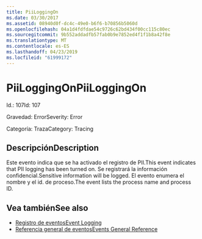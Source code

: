 ```yaml
---
title: PiiLoggingOn
ms.date: 03/30/2017
ms.assetid: 08940d0f-dc4c-49e0-b6f6-b70856b5060d
ms.openlocfilehash: 04a1d4fdfdae54c9726c62bd434f00cc115c80ec
ms.sourcegitcommit: 9b552addadfb57fab0b9e7852ed4f1f1b8a42f8e
ms.translationtype: MT
ms.contentlocale: es-ES
ms.lasthandoff: 04/23/2019
ms.locfileid: "61999172"
---
```

# <a name="piiloggingon"></a><span data-ttu-id="11d15-102">PiiLoggingOn</span><span class="sxs-lookup"><span data-stu-id="11d15-102">PiiLoggingOn</span></span>
<span data-ttu-id="11d15-103">Id.: 107</span><span class="sxs-lookup"><span data-stu-id="11d15-103">Id: 107</span></span>  
  
 <span data-ttu-id="11d15-104">Gravedad: Error</span><span class="sxs-lookup"><span data-stu-id="11d15-104">Severity: Error</span></span>  
  
 <span data-ttu-id="11d15-105">Categoría: Traza</span><span class="sxs-lookup"><span data-stu-id="11d15-105">Category: Tracing</span></span>  
  
## <a name="description"></a><span data-ttu-id="11d15-106">Descripción</span><span class="sxs-lookup"><span data-stu-id="11d15-106">Description</span></span>  
 <span data-ttu-id="11d15-107">Este evento indica que se ha activado el registro de PII.</span><span class="sxs-lookup"><span data-stu-id="11d15-107">This event indicates that PII logging has been turned on.</span></span> <span data-ttu-id="11d15-108">Se registrará la información confidencial.</span><span class="sxs-lookup"><span data-stu-id="11d15-108">Sensitive information will be logged.</span></span> <span data-ttu-id="11d15-109">El evento enumera el nombre y el id. de proceso.</span><span class="sxs-lookup"><span data-stu-id="11d15-109">The event lists the process name and process ID.</span></span>  
  
## <a name="see-also"></a><span data-ttu-id="11d15-110">Vea también</span><span class="sxs-lookup"><span data-stu-id="11d15-110">See also</span></span>

- [<span data-ttu-id="11d15-111">Registro de eventos</span><span class="sxs-lookup"><span data-stu-id="11d15-111">Event Logging</span></span>](../../../../../docs/framework/wcf/diagnostics/event-logging/index.md)
- [<span data-ttu-id="11d15-112">Referencia general de eventos</span><span class="sxs-lookup"><span data-stu-id="11d15-112">Events General Reference</span></span>](../../../../../docs/framework/wcf/diagnostics/event-logging/events-general-reference.md)
